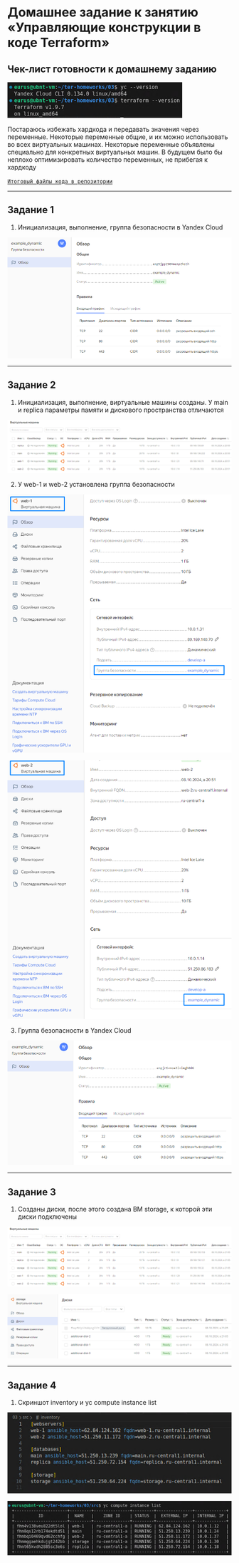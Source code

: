 # Домашнее задание к занятию «Управляющие конструкции в коде Terraform»

## Чек-лист готовности к домашнему заданию

![Image alt](https://github.com/littlelucidlynx/ter-homeworks/blob/main/03/Screen/Image000.png)

Постараюсь избежать хардкода и передавать значения через переменные. Некоторые переменные общие, и их можно использовать во всех виртуальных машинах. Некоторые переменные объявлены специально для конкретных виртуальных машин. В будущем было бы неплохо оптимизировать количество переменных, не прибегая к хардкоду

 [`Итоговый файлы кода в репозитории`](https://github.com/littlelucidlynx/ter-homeworks/tree/main/03/src)

---

## Задание 1

1. Инициализация, выполнение, группа безопасности в Yandex Cloud

![Image alt](https://github.com/littlelucidlynx/ter-homeworks/blob/main/03/Screen/Image001.png)

---

## Задание 2

1. Инициализация, выполнение, виртуальные машины созданы. У main и replica параметры памяти и дискового пространства отличаются

![Image alt](https://github.com/littlelucidlynx/ter-homeworks/blob/main/03/Screen/Image002.png)

2. У web-1 и web-2 установлена группа безопасности

![Image alt](https://github.com/littlelucidlynx/ter-homeworks/blob/main/03/Screen/Image003.png)

![Image alt](https://github.com/littlelucidlynx/ter-homeworks/blob/main/03/Screen/Image004.png)

3. Группа безопасности в Yandex Cloud

![Image alt](https://github.com/littlelucidlynx/ter-homeworks/blob/main/03/Screen/Image005.png)

---

## Задание 3

1. Созданы диски, после этого создана ВМ storage, к которой эти диски подключены

![Image alt](https://github.com/littlelucidlynx/ter-homeworks/blob/main/03/Screen/Image006.png)

![Image alt](https://github.com/littlelucidlynx/ter-homeworks/blob/main/03/Screen/Image007.png)

---

## Задание 4

1. Скриншот inventory и yc compute instance list

![Image alt](https://github.com/littlelucidlynx/ter-homeworks/blob/main/03/Screen/Image008.png)

![Image alt](https://github.com/littlelucidlynx/ter-homeworks/blob/main/03/Screen/Image009.png)